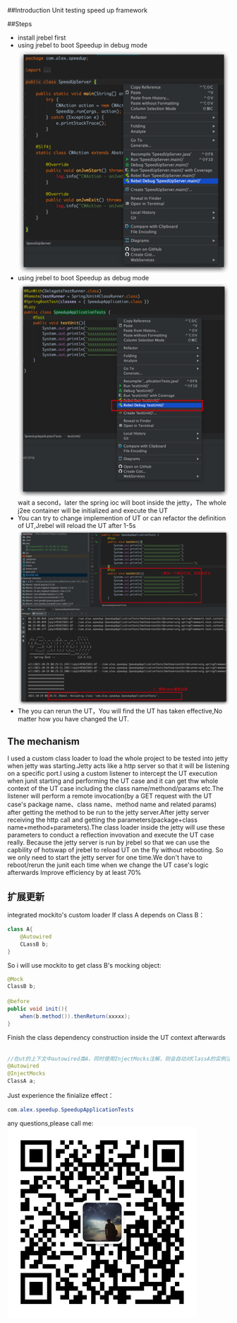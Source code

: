 ##Introduction
Unit testing speed up framework

##Steps
- install jrebel first
- using jrebel to boot Speedup in debug mode
  ![avatar](./png/Snapshot2021-10-29_08-21-30.jpg)
- using jrebel to boot Speedup as debug mode
    ![avatar](./png/Snapshot2021-10-29_08-23-28.jpg)
    wait a second，later the spring ioc will boot inside the jetty，The whole j2ee container will be initialized and execute the UT
- You can try to change implemention of UT or can refactor the definition of UT,Jrebel will reload the UT after 1-5s
   ![avatar](./png/Snapshot2021-10-29_08-27-25.jpg)
- The you can rerun the UT，You will find the UT has taken effective,No matter how you have changed the UT.

## The mechanism
I used a custom class loader to load the whole project to be tested into jetty when jetty was starting.Jetty acts like a http server so that it will be listening on a specific port.I using a custom listener to intercept the UT execution when junit starting and performing the UT case and it can get thw whole context of the UT case including the class name/methond/params etc.The listener will perform a remote invocation(by a GET request with the UT case's package name、class name、method name and related params) after getting the method to be run to the jetty server.After jetty server receiving the http call and getting the parameters(package+class name+method+parameters).The class loader inside the jetty will use these parameters to conduct a reflection invovation and execute the UT case really.
Because the jetty server is run by jrebel so that we can use the capbility of hotswap of jrebel to reload UT on the fly without rebooting.
So we only need to start the jetty server for one time.We don't have to reboot/rerun the junit each time when we change the UT case's logic afterwards
Improve efficiency by at least 70%

## 扩展更新
integrated mockito's custom loader
If class A depends on Class B：

```java
class A{
    @Autowired
    CLassB b;
}
```

So i will use mockito to get class B's mocking object:
````java
@Mock
ClassB b;

@before
public void init(){
    when(b.method()).thenReturn(xxxxx);
}
````
Finish the class dependency construction inside the UT context afterwards

````java

//在ut的上下文中autowired类A，同时使用InjectMocks注解，则会自动对ClassA的实例注入mock对象，完成真实类和mock类的装配，完成集成测试
@Autowired
@InjectMocks
ClassA a;
````

Just experience the finialize effect：
```java
com.alex.speedup.SpeedupApplicationTests
```

any questions,please call me:
![avatar](./png/WechatIMG31.jpeg)
